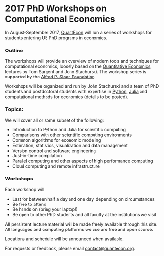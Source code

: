 
# 2017 PhD Workshops on Computational Economics

In August-September 2017, [QuantEcon](https://quantecon.org/) will
run a series of workshops for students entering US PhD programs in economics.

### Outline

The workshops will provide an overview of modern tools and techniques for
computational economics, loosely based on the [Quantitative
Economics](https://lectures.quantecon.org/) lectures by Tom Sargent and John
Stachurski.  The workshop series is supported by the [Alfred P.
Sloan Foundation](https://sloan.org/).

Workshops will be organized and run by John Stachurski and a team of PhD
students and postdoctoral students with expertise in
[Python](https://www.python.org/), [Julia](https://julialang.org/) and
computational methods for economics (details to be posted).

### Topics:

We will cover all or some subset of the following:

* Introduction to Python and Julia for scientific computing
* Comparisons with other scientific computing environments
* Common algorithms for economic modeling
* Estimation, statistics, visualization and data management
* Version control and software engineering
* Just-in-time compilation 
* Parallel computing and other aspects of high performance computing
* Cloud computing and remote infrastructure

### Workshops

Each workshop will

* Last for between half a day and one day, depending on circumstances
* Be free to attend
* Be hands on (bring your laptop!)
* Be open to other PhD students and all faculty at the institutions we visit

All persistent lecture material will be made freely available through this
site.  All languages and computing platforms we use are free and open source.

Locations and schedule will be announced when available.

For requests or feedback, please email contact@quantecon.org.
